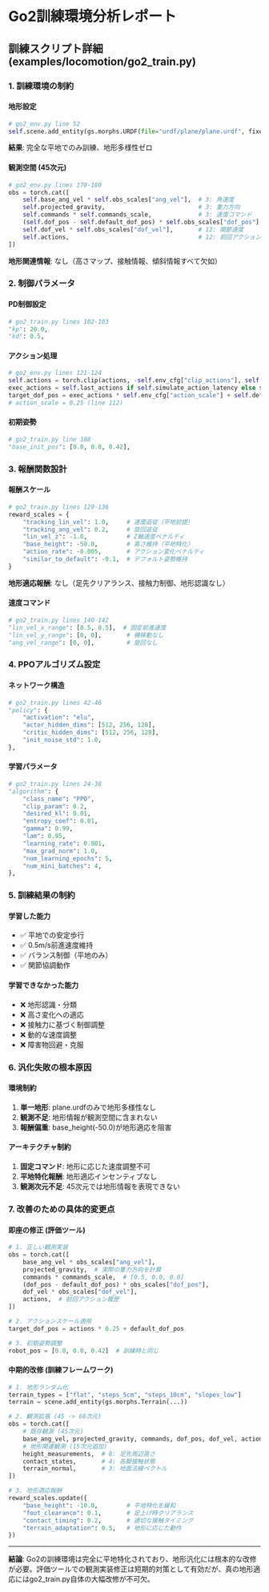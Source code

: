 # Go2訓練環境分析レポート

## 訓練スクリプト詳細 (examples/locomotion/go2_train.py)

### 1. 訓練環境の制約

#### 地形設定
```python
# go2_env.py line 52
self.scene.add_entity(gs.morphs.URDF(file="urdf/plane/plane.urdf", fixed=True))
```
**結果**: 完全な平地でのみ訓練、地形多様性ゼロ

#### 観測空間 (45次元)
```python
# go2_env.py lines 170-180
obs = torch.cat([
    self.base_ang_vel * self.obs_scales["ang_vel"],  # 3: 角速度
    self.projected_gravity,                          # 3: 重力方向  
    self.commands * self.commands_scale,             # 3: 速度コマンド
    (self.dof_pos - self.default_dof_pos) * self.obs_scales["dof_pos"], # 12: 関節偏差
    self.dof_vel * self.obs_scales["dof_vel"],       # 12: 関節速度
    self.actions,                                    # 12: 前回アクション
])
```
**地形関連情報**: なし（高さマップ、接触情報、傾斜情報すべて欠如）

### 2. 制御パラメータ

#### PD制御設定
```python
# go2_train.py lines 102-103
"kp": 20.0,
"kd": 0.5,
```

#### アクション処理
```python  
# go2_env.py lines 121-124
self.actions = torch.clip(actions, -self.env_cfg["clip_actions"], self.env_cfg["clip_actions"])
exec_actions = self.last_actions if self.simulate_action_latency else self.actions
target_dof_pos = exec_actions * self.env_cfg["action_scale"] + self.default_dof_pos
# action_scale = 0.25 (line 112)
```

#### 初期姿勢
```python
# go2_train.py line 108
"base_init_pos": [0.0, 0.0, 0.42],
```

### 3. 報酬関数設計

#### 報酬スケール
```python
# go2_train.py lines 129-136
reward_scales = {
    "tracking_lin_vel": 1.0,     # 速度追従（平地前提）
    "tracking_ang_vel": 0.2,     # 旋回追従
    "lin_vel_z": -1.0,           # Z軸速度ペナルティ
    "base_height": -50.0,        # 高さ維持（平地特化）
    "action_rate": -0.005,       # アクション変化ペナルティ
    "similar_to_default": -0.1,  # デフォルト姿勢維持
}
```

**地形適応報酬**: なし（足先クリアランス、接触力制御、地形認識なし）

#### 速度コマンド
```python
# go2_train.py lines 140-142  
"lin_vel_x_range": [0.5, 0.5],  # 固定前進速度
"lin_vel_y_range": [0, 0],       # 横移動なし
"ang_vel_range": [0, 0],         # 旋回なし
```

### 4. PPOアルゴリズム設定

#### ネットワーク構造
```python
# go2_train.py lines 42-46
"policy": {
    "activation": "elu",
    "actor_hidden_dims": [512, 256, 128],
    "critic_hidden_dims": [512, 256, 128],
    "init_noise_std": 1.0,
},
```

#### 学習パラメータ
```python
# go2_train.py lines 24-38
"algorithm": {
    "class_name": "PPO",
    "clip_param": 0.2,
    "desired_kl": 0.01,
    "entropy_coef": 0.01,
    "gamma": 0.99,
    "lam": 0.95,
    "learning_rate": 0.001,
    "max_grad_norm": 1.0,
    "num_learning_epochs": 5,
    "num_mini_batches": 4,
},
```

### 5. 訓練結果の制約

#### 学習した能力
- ✅ 平地での安定歩行
- ✅ 0.5m/s前進速度維持
- ✅ バランス制御（平地のみ）
- ✅ 関節協調動作

#### 学習できなかった能力  
- ❌ 地形認識・分類
- ❌ 高さ変化への適応
- ❌ 接触力に基づく制御調整
- ❌ 動的な速度調整
- ❌ 障害物回避・克服

### 6. 汎化失敗の根本原因

#### 環境制約
1. **単一地形**: plane.urdfのみで地形多様性なし
2. **観測不足**: 地形情報が観測空間に含まれない
3. **報酬偏重**: base_height(-50.0)が地形適応を阻害

#### アーキテクチャ制約
1. **固定コマンド**: 地形に応じた速度調整不可
2. **平地特化報酬**: 地形適応インセンティブなし
3. **観測次元不足**: 45次元では地形情報を表現できない

### 7. 改善のための具体的変更点

#### 即座の修正 (評価ツール)
```python
# 1. 正しい観測実装
obs = torch.cat([
    base_ang_vel * obs_scales["ang_vel"],
    projected_gravity,  # 実際の重力方向を計算
    commands * commands_scale,  # [0.5, 0.0, 0.0]
    (dof_pos - default_dof_pos) * obs_scales["dof_pos"], 
    dof_vel * obs_scales["dof_vel"],
    actions,  # 前回アクション履歴
])

# 2. アクションスケール適用
target_dof_pos = actions * 0.25 + default_dof_pos

# 3. 初期姿勢調整
robot_pos = [0.0, 0.0, 0.42]  # 訓練時と同じ
```

#### 中期的改修 (訓練フレームワーク)
```python
# 1. 地形ランダム化
terrain_types = ["flat", "steps_5cm", "steps_10cm", "slopes_low"]
terrain = scene.add_entity(gs.morphs.Terrain(...))

# 2. 観測拡張 (45 -> 60次元)
obs = torch.cat([
    # 既存観測 (45次元)
    base_ang_vel, projected_gravity, commands, dof_pos, dof_vel, actions,
    # 地形関連観測 (15次元追加)
    height_measurements,  # 8: 足先周辺高さ
    contact_states,       # 4: 各脚接触状態
    terrain_normal,       # 3: 地面法線ベクトル
])

# 3. 地形適応報酬
reward_scales.update({
    "base_height": -10.0,        # 平地特化を緩和
    "foot_clearance": 0.1,       # 足上げ時クリアランス
    "contact_timing": 0.2,       # 適切な接触タイミング
    "terrain_adaptation": 0.5,   # 地形に応じた動作
})
```

---

**結論**: Go2の訓練環境は完全に平地特化されており、地形汎化には根本的な改修が必要。評価ツールでの観測実装修正は短期的対策として有効だが、真の地形適応にはgo2_train.py自体の大幅改修が不可欠。